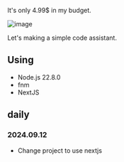 It's only 4.99$ in my budget.

![image](https://github.com/Cakeblade/PlasticCopilot/assets/17799275/3f40eca9-3990-4c65-99e8-9ce36ad03b6c)

Let's making a simple code assistant.

## Using
- Node.js 22.8.0
- fnm
- NextJS

## daily
### 2024.09.12
- Change project to use nextjs